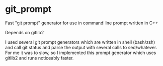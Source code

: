 # git_prompt
Fast "git prompt" generator for use in command line prompt written in C++

Depends on gitlib2

I used several git prompt generators which are written in shell (bash/zsh) and call git status and parse the output with several calls to sed/whatever. For me it was to slow, so I implemented this prompt generator which uses gitlib2 and runs noticeably faster.

